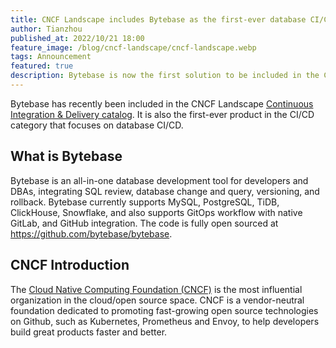 ```yaml
---
title: CNCF Landscape includes Bytebase as the first-ever database CI/CD solution
author: Tianzhou
published_at: 2022/10/21 18:00
feature_image: /blog/cncf-landscape/cncf-landscape.webp
tags: Announcement
featured: true
description: Bytebase is now the first solution to be included in the CNCF Landscape that focuses solely on database CI/CD.
---
```


Bytebase has recently been included in the CNCF Landscape [Continuous Integration & Delivery catalog](https://landscape.cncf.io/?selected=bytebase). It is also the first-ever product in the CI/CD category that focuses on database CI/CD.

## What is Bytebase

Bytebase is an all-in-one database development tool for developers and DBAs, integrating SQL review, database change and query, versioning, and rollback. Bytebase currently supports MySQL, PostgreSQL, TiDB, ClickHouse, Snowflake, and also supports GitOps workflow with native GitLab, and GitHub integration. The code is fully open sourced at https://github.com/bytebase/bytebase.

## CNCF Introduction

The [Cloud Native Computing Foundation (CNCF)](https://www.cncf.io/) is the most influential organization in the cloud/open source space. CNCF is a vendor-neutral foundation dedicated to promoting fast-growing open source technologies on Github, such as Kubernetes, Prometheus and Envoy, to help developers build great products faster and better.
